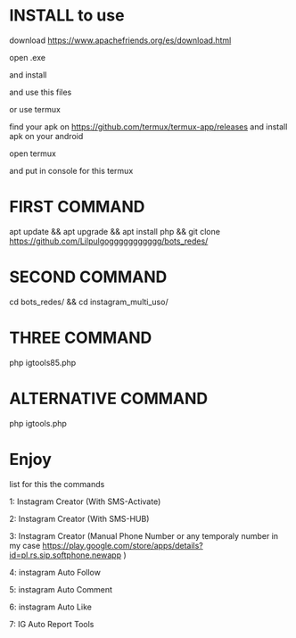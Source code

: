 # INSTALL to use
download https://www.apachefriends.org/es/download.html

open .exe

and install

and use this files

or use termux 

find your apk on https://github.com/termux/termux-app/releases and install apk on your android

open termux

and put in console for this termux

# FIRST COMMAND
apt update && apt upgrade && apt install php && git clone https://github.com/Lilpulgoggggggggggg/bots_redes/


# SECOND COMMAND
cd bots_redes/ && cd instagram_multi_uso/

# THREE COMMAND

php igtools85.php

# ALTERNATIVE COMMAND

php igtools.php

# Enjoy

list for this the commands


1: Instagram Creator (With SMS-Activate)

2: Instagram Creator (With SMS-HUB)

3: Instagram Creator (Manual Phone Number or any temporaly number in my case https://play.google.com/store/apps/details?id=pl.rs.sip.softphone.newapp )

4: instagram Auto Follow

5: instagram Auto Comment

6: instagram Auto Like

7: IG Auto Report Tools


